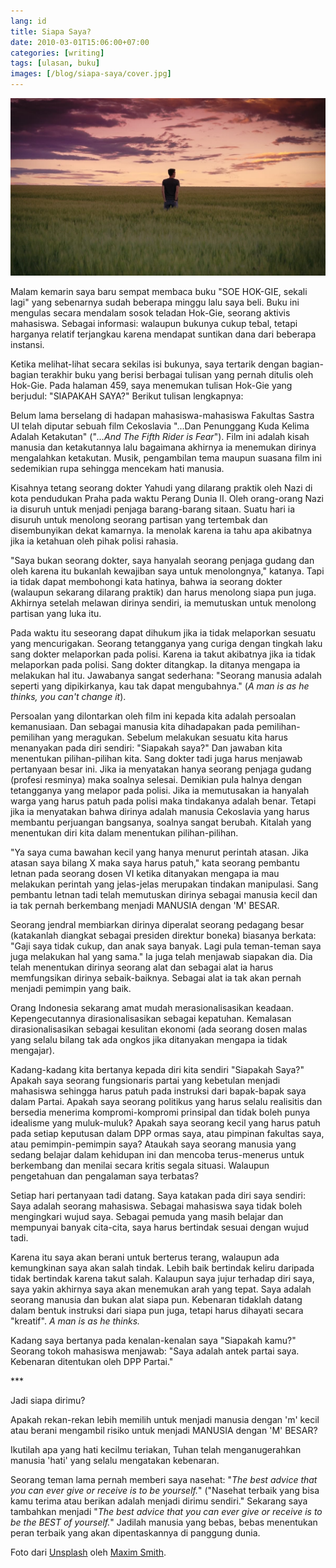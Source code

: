 ```yaml
---
lang: id
title: Siapa Saya?
date: 2010-03-01T15:06:00+07:00
categories: [writing]
tags: [ulasan, buku]
images: [/blog/siapa-saya/cover.jpg]
---
```

![Siapa Saya?](cover.jpg)

Malam kemarin saya baru sempat membaca buku "SOE HOK-GIE, sekali lagi" yang sebenarnya sudah beberapa minggu lalu saya beli. Buku ini mengulas secara mendalam sosok teladan Hok-Gie, seorang aktivis mahasiswa. Sebagai informasi: walaupun bukunya cukup tebal, tetapi harganya relatif terjangkau karena mendapat suntikan dana dari beberapa instansi.

Ketika melihat-lihat secara sekilas isi bukunya, saya tertarik dengan bagian-bagian terakhir buku yang berisi berbagai tulisan yang pernah ditulis oleh Hok-Gie. Pada halaman 459, saya menemukan tulisan Hok-Gie yang berjudul: "SIAPAKAH SAYA?" Berikut tulisan lengkapnya:

Belum lama berselang di hadapan mahasiswa-mahasiswa Fakultas Sastra UI telah diputar sebuah film Cekoslavia "...Dan Penunggang Kuda Kelima Adalah Ketakutan" ("*...And The Fifth Rider is Fear*"). Film ini adalah kisah manusia dan ketakutannya lalu bagaimana akhirnya ia menemukan dirinya mengalahkan ketakutan. Musik, pengambilan tema maupun suasana film ini sedemikian rupa sehingga mencekam hati manusia.

Kisahnya tetang seorang dokter Yahudi yang dilarang praktik oleh Nazi di kota pendudukan Praha pada waktu Perang Dunia II. Oleh orang-orang Nazi ia disuruh untuk menjadi penjaga barang-barang sitaan. Suatu hari ia disuruh untuk menolong seorang partisan yang tertembak dan disembunyikan dekat kamarnya. Ia menolak karena ia tahu apa akibatnya jika ia ketahuan oleh pihak polisi rahasia.

"Saya bukan seorang dokter, saya hanyalah seorang penjaga gudang dan oleh karena itu bukanlah kewajiban saya untuk menolongnya," katanya. Tapi ia tidak dapat membohongi kata hatinya, bahwa ia seorang dokter (walaupun sekarang dilarang praktik) dan harus menolong siapa pun juga. Akhirnya setelah melawan dirinya sendiri, ia memutuskan untuk menolong partisan yang luka itu.

Pada waktu itu seseorang dapat dihukum jika ia tidak melaporkan sesuatu yang mencurigakan. Seorang tetangganya yang curiga dengan tingkah laku sang dokter melaporkan pada polisi. Karena ia takut akibatnya jika ia tidak melaporkan pada polisi. Sang dokter ditangkap. Ia ditanya mengapa ia melakukan hal itu. Jawabanya sangat sederhana: "Seorang manusia adalah seperti yang dipikirkanya, kau tak dapat mengubahnya." (*A man is as he thinks, you can't change it*).

Persoalan yang dilontarkan oleh film ini kepada kita adalah persoalan kemanusiaan. Dan sebagai manusia kita dihadapakan pada pemilihan-pemilihan yang meragukan. Sebelum melakukan sesuatu kita harus menanyakan pada diri sendiri: "Siapakah saya?" Dan jawaban kita menentukan pilihan-pilihan kita. Sang dokter tadi juga harus menjawab pertanyaan besar ini. Jika ia menyatakan hanya seorang penjaga gudang (profesi resminya) maka soalnya selesai. Demikian pula halnya dengan tetangganya yang melapor pada polisi. Jika ia memutusakan ia hanyalah warga yang harus patuh pada polisi maka tindakanya adalah benar. Tetapi jika ia menyatakan bahwa dirinya adalah manusia Cekoslavia yang harus membantu perjuangan bangsanya, soalnya sangat berubah. Kitalah yang menentukan diri kita dalam menentukan pilihan-pilihan.

"Ya saya cuma bawahan kecil yang hanya menurut perintah atasan. Jika atasan saya bilang X maka saya harus patuh," kata seorang pembantu letnan pada seorang dosen VI ketika ditanyakan mengapa ia mau melakukan perintah yang jelas-jelas merupakan tindakan manipulasi. Sang pembantu letnan tadi telah memutuskan dirinya sebagai manusia kecil dan ia tak pernah berkembang menjadi MANUSIA dengan 'M' BESAR.

Seorang jendral membiarkan dirinya diperalat seorang pedagang besar (katakanlah diangkat sebagai presiden direktur boneka) biasanya berkata: "Gaji saya tidak cukup, dan anak saya banyak. Lagi pula teman-teman saya juga melakukan hal yang sama." Ia juga telah menjawab siapakan dia. Dia telah menentukan dirinya seorang alat dan sebagai alat ia harus memfungsikan dirinya sebaik-baiknya. Sebagai alat ia tak akan pernah menjadi pemimpin yang baik.

Orang Indonesia sekarang amat mudah merasionalisasikan keadaan. Kepengecutannya dirasionalisasikan sebagai kepatuhan. Kemalasan dirasionalisasikan sebagai kesulitan ekonomi (ada seorang dosen malas yang selalu bilang tak ada ongkos jika ditanyakan mengapa ia tidak mengajar).

Kadang-kadang kita bertanya kepada diri kita sendiri "Siapakah Saya?" Apakah saya seorang fungsionaris partai yang kebetulan menjadi mahasiswa sehingga harus patuh pada instruksi dari bapak-bapak saya dalam Partai. Apakah saya seorang politikus yang harus selalu realisitis dan bersedia menerima kompromi-kompromi prinsipal dan tidak boleh punya idealisme yang muluk-muluk? Apakah saya seorang kecil yang harus patuh pada setiap keputusan dalam DPP ormas saya, atau pimpinan fakultas saya, atau pemimpin-pemimpin saya? Ataukah saya seorang manusia yang sedang belajar dalam kehidupan ini dan mencoba terus-menerus untuk berkembang dan menilai secara kritis segala situasi. Walaupun pengetahuan dan pengalaman saya terbatas?

Setiap hari pertanyaan tadi datang. Saya katakan pada diri saya sendiri: Saya adalah seorang mahasiswa. Sebagai mahasiswa saya tidak boleh mengingkari wujud saya. Sebagai pemuda yang masih belajar dan mempunyai banyak cita-cita, saya harus bertindak sesuai dengan wujud tadi.

Karena itu saya akan berani untuk berterus terang, walaupun ada kemungkinan saya akan salah tindak. Lebih baik bertindak keliru daripada tidak bertindak karena takut salah. Kalaupun saya jujur terhadap diri saya, saya yakin akhirnya saya akan menemukan arah yang tepat. Saya adalah seorang manusia dan bukan alat siapa pun. Kebenaran tidaklah datang dalam bentuk instruksi dari siapa pun juga, tetapi harus dihayati secara "kreatif". *A man is as he thinks.*

Kadang saya bertanya pada kenalan-kenalan saya "Siapakah kamu?" Seorang tokoh mahasiswa menjawab: "Saya adalah antek partai saya. Kebenaran ditentukan oleh DPP Partai."

\*\*\*

Jadi siapa dirimu?

Apakah rekan-rekan lebih memilih untuk menjadi manusia dengan 'm' kecil atau berani mengambil risiko untuk menjadi MANUSIA dengan 'M' BESAR?

Ikutilah apa yang hati kecilmu teriakan, Tuhan telah menganugerahkan manusia 'hati' yang selalu mengatakan kebenaran.

Seorang teman lama pernah memberi saya nasehat: "*The best advice that you can ever give or receive is to be yourself.*" ("Nasehat terbaik yang bisa kamu terima atau berikan adalah menjadi dirimu sendiri." Sekarang saya tambahkan menjadi "*The best advice that you can ever give or receive is to be the BEST of yourself.*" Jadilah manusia yang bebas, bebas menentukan peran terbaik yang akan dipentaskannya di panggung dunia.

Foto dari [Unsplash](https://unsplash.com/photos/I8kXlSLooXk) oleh [Maxim Smith](https://unsplash.com/@max_duz).
